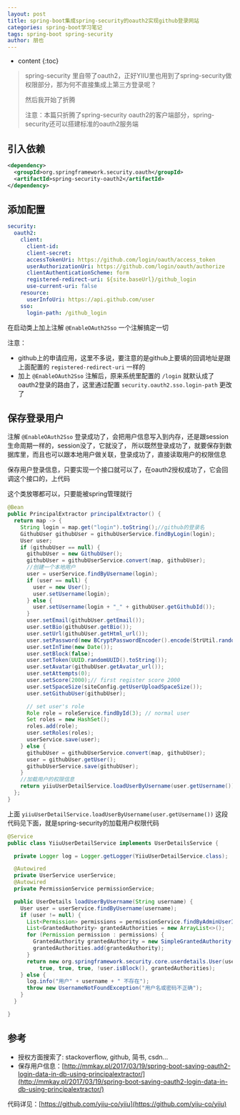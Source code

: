 ```yaml
---
layout: post
title: spring-boot集成spring-security的oauth2实现github登录网站
categories: spring-boot学习笔记
tags: spring-boot spring-security
author: 朋也
---
```


* content
{:toc}

> spring-security 里自带了oauth2，正好YIIU里也用到了spring-security做权限部分，那为何不直接集成上第三方登录呢？
>
> 然后我开始了折腾
>
> 注意：本篇只折腾了spring-security oauth2的客户端部分，spring-security还可以搭建标准的oauth2服务端




## 引入依赖

```xml
<dependency>
  <groupId>org.springframework.security.oauth</groupId>
  <artifactId>spring-security-oauth2</artifactId>
</dependency>
```

## 添加配置

```yml
security:
  oauth2:
    client:
      client-id:
      client-secret:
      accessTokenUri: https://github.com/login/oauth/access_token
      userAuthorizationUri: https://github.com/login/oauth/authorize
      clientAuthenticationScheme: form
      registered-redirect-uri: ${site.baseUrl}/github_login
      use-current-uri: false
    resource:
      userInfoUri: https://api.github.com/user
    sso:
      login-path: /github_login
```

在启动类上加上注解 `@EnableOAuth2Sso` 一个注解搞定一切

注意：

- github上的申请应用，这里不多说，要注意的是github上要填的回调地址是跟上面配置的 `registered-redirect-uri` 一样的
- 加上 `@EnableOAuth2Sso` 注解后，原来系统里配置的 `/login` 就默认成了oauth2登录的路由了，这里通过配置 `security.oauth2.sso.login-path` 更改了

## 保存登录用户

注解 `@EnableOAuth2Sso` 登录成功了，会把用户信息写入到内存，还是跟session生命周期一样的，session没了，它就没了，
所以既然登录成功了，就要保存到数据库里，而且也可以跟本地用户做关联，登录成功了，直接读取用户的权限信息

保存用户登录信息，只要实现一个接口就可以了，在oauth2授权成功了，它会回调这个接口的，上代码

这个类放哪都可以，只要能被spring管理就行

```java
@Bean
public PrincipalExtractor principalExtractor() {
  return map -> {
    String login = map.get("login").toString();//github的登录名
    GithubUser githubUser = githubUserService.findByLogin(login);
    User user;
    if (githubUser == null) {
      githubUser = new GithubUser();
      githubUser = githubUserService.convert(map, githubUser);
      //创建一个本地用户
      user = userService.findByUsername(login);
      if (user == null) {
        user = new User();
        user.setUsername(login);
      } else {
        user.setUsername(login + "_" + githubUser.getGithubId());
      }
      user.setEmail(githubUser.getEmail());
      user.setBio(githubUser.getBio());
      user.setUrl(githubUser.getHtml_url());
      user.setPassword(new BCryptPasswordEncoder().encode(StrUtil.randomString(16)));
      user.setInTime(new Date());
      user.setBlock(false);
      user.setToken(UUID.randomUUID().toString());
      user.setAvatar(githubUser.getAvatar_url());
      user.setAttempts(0);
      user.setScore(2000);// first register score 2000
      user.setSpaceSize(siteConfig.getUserUploadSpaceSize());
      user.setGithubUser(githubUser);

      // set user's role
      Role role = roleService.findById(3); // normal user
      Set roles = new HashSet();
      roles.add(role);
      user.setRoles(roles);
      userService.save(user);
    } else {
      githubUser = githubUserService.convert(map, githubUser);
      user = githubUser.getUser();
      githubUserService.save(githubUser);
    }
    //加载用户的权限信息
    return yiiuUserDetailService.loadUserByUsername(user.getUsername());
  };
}
```

上面 `yiiuUserDetailService.loadUserByUsername(user.getUsername())` 这段代码见下面，就是spring-security的加载用户权限代码

```java
@Service
public class YiiuUserDetailService implements UserDetailsService {

  private Logger log = Logger.getLogger(YiiuUserDetailService.class);

  @Autowired
  private UserService userService;
  @Autowired
  private PermissionService permissionService;

  public UserDetails loadUserByUsername(String username) {
    User user = userService.findByUsername(username);
    if (user != null) {
      List<Permission> permissions = permissionService.findByAdminUserId(user.getId());
      List<GrantedAuthority> grantedAuthorities = new ArrayList<>();
      for (Permission permission : permissions) {
        GrantedAuthority grantedAuthority = new SimpleGrantedAuthority(permission.getName());
        grantedAuthorities.add(grantedAuthority);
      }
      return new org.springframework.security.core.userdetails.User(user.getUsername(), user.getPassword(),
          true, true, true, !user.isBlock(), grantedAuthorities);
    } else {
      log.info("用户" + username + " 不存在");
      throw new UsernameNotFoundException("用户名或密码不正确");
    }
  }

}
```

## 参考

- 授权方面搜索了: stackoverflow, github, 简书, csdn...
- 保存用户信息：[http://mmkay.pl/2017/03/19/spring-boot-saving-oauth2-login-data-in-db-using-principalextractor/](http://mmkay.pl/2017/03/19/spring-boot-saving-oauth2-login-data-in-db-using-principalextractor/)

代码详见：[https://github.com/yiiu-co/yiiu](https://github.com/yiiu-co/yiiu)

